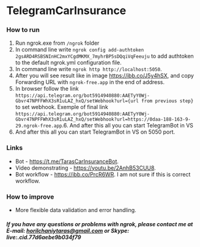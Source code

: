 # TelegramCarInsurance

### How to run
1. Run ngrok.exe from `/ngrok` folder
2. In command line write `ngrok config add-authtoken 2gsARD4RSBSNInHC2mxYCgdMKMX_7myhrBP5sDQqiVqFeeuju` to add authtoken to the default ngrok.yml configuration file.
3. In command line write `ngrok http http://localhost:5050`.
4. After you will see result like in image https://ibb.co/J5y4hSX, and copy Forwarding URL with `ngrok-free.app` in the end of address.
5. In browser follow the link `https://api.telegram.org/bot5914940880:AAETyY0Wj-Gbvr47NPFFWhX3sR1uLAZ_hxQ/setWebhook?url={url from previous step}` to set webhook. Exemple of final link `https://api.telegram.org/bot5914940880:AAETyY0Wj-Gbvr47NPFFWhX3sR1uLAZ_hxQ/setWebhook?url=https://0daa-188-163-9-29.ngrok-free.app`.6. And after this all you can start TelegramBot in VS
6. And after this all you can start TelegramBot in VS on 5050 port.

### Links 
- Bot - https://t.me/TarasCarInsuranceBot.
- Video demonstrating - https://youtu.be/2AnhB53CUU8.
- Bot workflow - https://ibb.co/PrcR6WR. I am not sure if this is correct workflow.

### How to improve 
- More flexible data validation and error handling.

##### If you have any questions or problems with ngrok, please contact me at E-mail: horilchaniytaras@gmail.com or Skype: live:.cid.77d6aebe9b034f79
